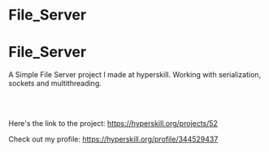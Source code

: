 # File_Server


<h1 data-v-760b2546="" class="mb-4"> File_Server </h1>

<p>
  A Simple File Server project I made at hyperskill. Working with serialization, sockets and multithreading.
</p>


<br/><br/>

Here's the link to the project: https://hyperskill.org/projects/52

Check out my profile: https://hyperskill.org/profile/344529437
